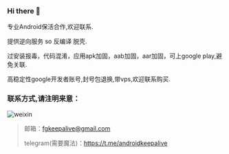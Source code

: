 ### Hi there 👋

专业Android保活合作,欢迎联系.

提供逆向服务 so 反编译 脱壳.

过安装报毒，代码混淆，应用apk加固，aab加固，aar加固，可上google play,避免关联.

高稳定性google开发者账号,封号包退换,带vps,欢迎联系购买.

### 联系方式,请注明来意：

![weixin](wx.jpg)

> 邮箱：fgkeepalive@gmail.com
> 
> telegram(需要魔法)：https://t.me/androidkeepalive
